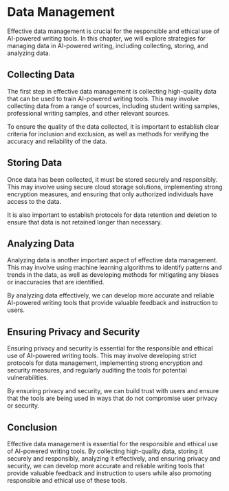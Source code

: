 Data Management
===================================================

Effective data management is crucial for the responsible and ethical use of AI-powered writing tools. In this chapter, we will explore strategies for managing data in AI-powered writing, including collecting, storing, and analyzing data.

Collecting Data
---------------

The first step in effective data management is collecting high-quality data that can be used to train AI-powered writing tools. This may involve collecting data from a range of sources, including student writing samples, professional writing samples, and other relevant sources.

To ensure the quality of the data collected, it is important to establish clear criteria for inclusion and exclusion, as well as methods for verifying the accuracy and reliability of the data.

Storing Data
------------

Once data has been collected, it must be stored securely and responsibly. This may involve using secure cloud storage solutions, implementing strong encryption measures, and ensuring that only authorized individuals have access to the data.

It is also important to establish protocols for data retention and deletion to ensure that data is not retained longer than necessary.

Analyzing Data
--------------

Analyzing data is another important aspect of effective data management. This may involve using machine learning algorithms to identify patterns and trends in the data, as well as developing methods for mitigating any biases or inaccuracies that are identified.

By analyzing data effectively, we can develop more accurate and reliable AI-powered writing tools that provide valuable feedback and instruction to users.

Ensuring Privacy and Security
-----------------------------

Ensuring privacy and security is essential for the responsible and ethical use of AI-powered writing tools. This may involve developing strict protocols for data management, implementing strong encryption and security measures, and regularly auditing the tools for potential vulnerabilities.

By ensuring privacy and security, we can build trust with users and ensure that the tools are being used in ways that do not compromise user privacy or security.

Conclusion
----------

Effective data management is essential for the responsible and ethical use of AI-powered writing tools. By collecting high-quality data, storing it securely and responsibly, analyzing it effectively, and ensuring privacy and security, we can develop more accurate and reliable writing tools that provide valuable feedback and instruction to users while also promoting responsible and ethical use of these tools.
